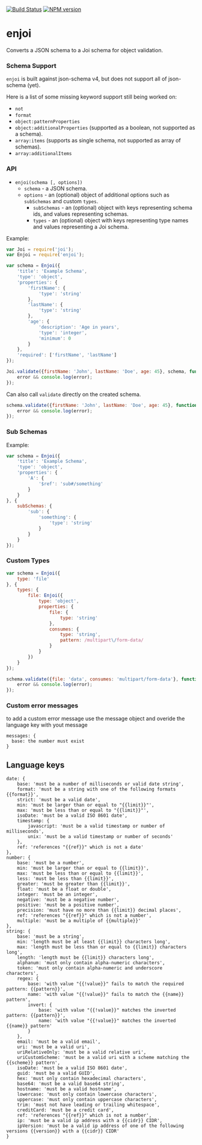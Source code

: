 [![Build Status](https://travis-ci.org/tlivings/enjoi.png)](https://travis-ci.org/tlivings/enjoi) [![NPM version](https://badge.fury.io/js/enjoi.png)](http://badge.fury.io/js/enjoi)

# enjoi

Converts a JSON schema to a Joi schema for object validation.

### Schema Support

`enjoi` is built against json-schema v4, but does not support all of json-schema (yet).

Here is a list of some missing keyword support still being worked on:

- `not`
- `format`
- `object:patternProperties`
- `object:additionalProperties` (supported as a boolean, not supported as a schema).
- `array:items` (supports as single schema, not supported as array of schemas).
- `array:additionalItems`

### API

- `enjoi(schema [, options])`
    - `schema` - a JSON schema.
    - `options` - an (optional) object of additional options such as `subSchemas` and custom `types`.
        - `subSchemas` - an (optional) object with keys representing schema ids, and values representing schemas.
        - `types` - an (optional) object  with keys representing type names and values representing a Joi schema.

Example:

```javascript
var Joi = require('joi');
var Enjoi = require('enjoi');

var schema = Enjoi({
    'title': 'Example Schema',
    'type': 'object',
    'properties': {
        'firstName': {
            'type': 'string'
        },
        'lastName': {
            'type': 'string'
        },
        'age': {
            'description': 'Age in years',
            'type': 'integer',
            'minimum': 0
        }
    },
    'required': ['firstName', 'lastName']
});

Joi.validate({firstName: 'John', lastName: 'Doe', age: 45}, schema, function (error, value) {
    error && console.log(error);
});
```

Can also call `validate` directly on the created schema.

```javascript
schema.validate({firstName: 'John', lastName: 'Doe', age: 45}, function (error, value) {
    error && console.log(error);
});
```

### Sub Schemas

Example:

```javascript
var schema = Enjoi({
    'title': 'Example Schema',
    'type': 'object',
    'properties': {
        'A': {
            '$ref': 'sub#/something'
        }
    }
}, {
    subSchemas: {
        'sub': {
            'something': {
                'type': 'string'
            }
        }
    }
});
```

### Custom Types

```javascript
var schema = Enjoi({
    type: 'file'
}, {
    types: {
        file: Enjoi({
            type: 'object',
            properties: {
                file: {
                    type: 'string'
                },
                consumes: {
                    type: 'string',
                    pattern: /multipart\/form-data/
                }
            }
        })
    }
});

schema.validate({file: 'data', consumes: 'multipart/form-data'}, function (error, value) {
    error && console.log(error);
});
```

### Custom error messages

to add a custom error message use the message object and overide the language key with yout message

```
messages: {
  base: the number must exist
}
```

## Language keys
```
date: {
    base: 'must be a number of milliseconds or valid date string',
    format: 'must be a string with one of the following formats {{format}}',
    strict: 'must be a valid date',
    min: 'must be larger than or equal to "{{limit}}"',
    max: 'must be less than or equal to "{{limit}}"',
    isoDate: 'must be a valid ISO 8601 date',
    timestamp: {
        javascript: 'must be a valid timestamp or number of milliseconds',
        unix: 'must be a valid timestamp or number of seconds'
    },
    ref: 'references "{{ref}}" which is not a date'
},
number: {
    base: 'must be a number',
    min: 'must be larger than or equal to {{limit}}',
    max: 'must be less than or equal to {{limit}}',
    less: 'must be less than {{limit}}',
    greater: 'must be greater than {{limit}}',
    float: 'must be a float or double',
    integer: 'must be an integer',
    negative: 'must be a negative number',
    positive: 'must be a positive number',
    precision: 'must have no more than {{limit}} decimal places',
    ref: 'references "{{ref}}" which is not a number',
    multiple: 'must be a multiple of {{multiple}}'
},
string: {
    base: 'must be a string',
    min: 'length must be at least {{limit}} characters long',
    max: 'length must be less than or equal to {{limit}} characters long',
    length: 'length must be {{limit}} characters long',
    alphanum: 'must only contain alpha-numeric characters',
    token: 'must only contain alpha-numeric and underscore characters',
    regex: {
        base: 'with value "{{!value}}" fails to match the required pattern: {{pattern}}',
        name: 'with value "{{!value}}" fails to match the {{name}} pattern',
        invert: {
            base: 'with value "{{!value}}" matches the inverted pattern: {{pattern}}',
            name: 'with value "{{!value}}" matches the inverted {{name}} pattern'
        }
    },
    email: 'must be a valid email',
    uri: 'must be a valid uri',
    uriRelativeOnly: 'must be a valid relative uri',
    uriCustomScheme: 'must be a valid uri with a scheme matching the {{scheme}} pattern',
    isoDate: 'must be a valid ISO 8601 date',
    guid: 'must be a valid GUID',
    hex: 'must only contain hexadecimal characters',
    base64: 'must be a valid base64 string',
    hostname: 'must be a valid hostname',
    lowercase: 'must only contain lowercase characters',
    uppercase: 'must only contain uppercase characters',
    trim: 'must not have leading or trailing whitespace',
    creditCard: 'must be a credit card',
    ref: 'references "{{ref}}" which is not a number',
    ip: 'must be a valid ip address with a {{cidr}} CIDR',
    ipVersion: 'must be a valid ip address of one of the following versions {{version}} with a {{cidr}} CIDR'
}
```
